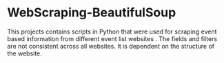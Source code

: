 # WebScraping-BeautifulSoup

This projects contains scripts in Python that were used for scraping event based information from different event list websites . The fields and filters are not consistent across all websites. It is dependent on the structure of the website.


